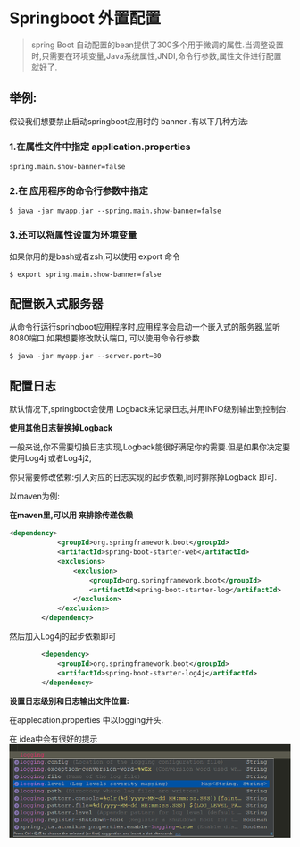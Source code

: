 # Springboot 外置配置

> spring Boot 自动配置的bean提供了300多个用于微调的属性.当调整设置时,只需要在环境变量,Java系统属性,JNDI,命令行参数,属性文件进行配置 就好了.

## 举例:

假设我们想要禁止启动springboot应用时的 banner .有以下几种方法:

### 1.在属性文件中指定 application.properties
```
spring.main.show-banner=false
```
### 2.在 应用程序的命令行参数中指定

```
$ java -jar myapp.jar --spring.main.show-banner=false
```

### 3.还可以将属性设置为环境变量

如果你用的是bash或者zsh,可以使用 export 命令
```
$ export spring.main.show-banner=false
```

## 配置嵌入式服务器

从命令行运行springboot应用程序时,应用程序会启动一个嵌入式的服务器,监听8080端口.如果想要修改默认端口,
可以使用命令行参数

```
$ java -jar myapp.jar --server.port=80
```

## 配置日志

默认情况下,springboot会使用 Logback来记录日志,并用INFO级别输出到控制台.

**使用其他日志替换掉Logback**

一般来说,你不需要切换日志实现,Logback能很好满足你的需要.但是如果你决定要使用Log4j 或者Log4j2,

你只需要修改依赖:引入对应的日志实现的起步依赖,同时排除掉Logback 即可.

以maven为例:

**在maven里,可以用<exclusions> 来排除传递依赖**

```xml
<dependency>
			<groupId>org.springframework.boot</groupId>
			<artifactId>spring-boot-starter-web</artifactId>
			<exclusions>
				<exclusion>
					<groupId>org.springframework.boot</groupId>
					<artifactId>spring-boot-starter-log</artifactId>
				</exclusion>
			</exclusions>
		</dependency>
```
然后加入Log4j的起步依赖即可

```xml
        <dependency>
			<groupId>org.springframework.boot</groupId>
			<artifactId>spring-boot-starter-log4j</artifactId>
		</dependency>
```
**设置日志级别和日志输出文件位置:**

在applecation.properties 中以logging开头.

在 idea中会有很好的提示
![](images/s1.png)












